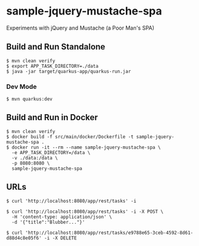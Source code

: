 # sample-jquery-mustache-spa

Experiments with jQuery and Mustache (a Poor Man's SPA)

## Build and Run Standalone

~~~
$ mvn clean verify
$ export APP_TASK_DIRECTORY=./data
$ java -jar target/quarkus-app/quarkus-run.jar
~~~

### Dev Mode

~~~
$ mvn quarkus:dev
~~~

## Build and Run in Docker

~~~
$ mvn clean verify
$ docker build -f src/main/docker/Dockerfile -t sample-jquery-mustache-spa .
$ docker run -it --rm --name sample-jquery-mustache-spa \
  -e APP_TASK_DIRECTORY=/data \
  -v ./data:/data \
  -p 8080:8080 \
  sample-jquery-mustache-spa
~~~

## URLs

~~~
$ curl 'http://localhost:8080/app/rest/tasks' -i

$ curl 'http://localhost:8080/app/rest/tasks' -i -X POST \
  -H 'content-type: application/json' \
  -d '{"title":"Blubber..."}'
  
$ curl 'http://localhost:8080/app/rest/tasks/e9788e65-3ceb-4592-8d61-d88d4c8e05f6' -i -X DELETE
~~~
